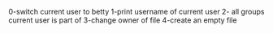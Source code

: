 0-switch current user to betty
1-print username of current user
2- all groups current user is part of 
3-change owner of file
4-create an empty file

